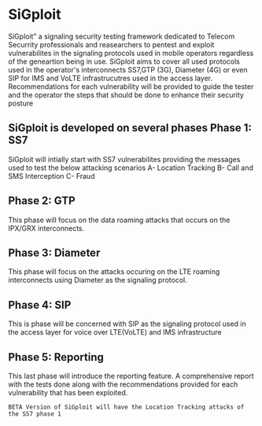 # SiGploit
SiGploit” a signaling security testing framework dedicated to Telecom Securrity professionals and reasearchers to pentest and exploit vulnerabilites in the signaling protocols used in mobile operators regardless of the geneartion being in use.
SiGploit aims to cover all used protocols used in the operator's interconnects SS7,GTP (3G), Diameter (4G) or even SIP for IMS and VoLTE infrastrucutres used in the access layer.
Recommendations for each vulnerability will be provided to guide the tester and the operator the steps that should be done to enhance their security posture

SiGploit is developed on several phases
  Phase 1: SS7
  -------------
  SiGploit will intially start with SS7 vulnerabilites providing the messages used to test the below attacking scenarios
    A- Location Tracking
    B- Call and SMS Interception
    C- Fraud
  
  Phase 2: GTP
  ------------
  This phase will focus on the data roaming attacks that occurs on the IPX/GRX interconnects.
  
  Phase 3: Diameter
  -----------------
  This phase will focus on the attacks occuring on the LTE roaming interconnects using Diameter as the signaling protocol.
  
  Phase 4: SIP
  ------------
  This is phase will be concerned with SIP as the signaling protocol used in the access layer for voice over LTE(VoLTE) and IMS infrastructure
  
  Phase 5: Reporting
  ------------------
  This last phase will introduce the reporting feature. A comprehensive report with the tests done along with the recommendations provided for each vulnerability that has been exploited.
  
    BETA Version of SiGploit will have the Location Tracking attacks of the SS7 phase 1
